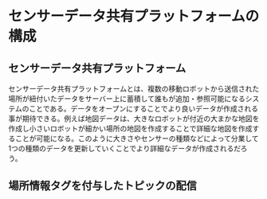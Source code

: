 # センサーデータ共有プラットフォームの構成
## センサーデータ共有プラットフォーム
 センサーデータ共有プラットフォームとは、複数の移動ロボットから送信された場所が紐付いたデータをサーバー上に蓄積して誰もが追加・参照可能になるシステムのことである。データをオープンにすることでより良いデータが作成される事が期待できる。例えば地図データは、大きなロボットが付近の大まかな地図を作成し小さいロボットが細かい場所の地図を作成することで詳細な地図を作成することが可能になる。このように大きさやセンサーの種類などによって分業して1つの種類のデータを更新していくことでより詳細なデータが作成されるだろう。

## 場所情報タグを付与したトピックの配信
